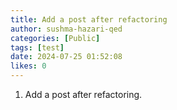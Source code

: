 ```yaml
---
title: Add a post after refactoring
author: sushma-hazari-qed
categories: [Public]
tags: [test]
date: 2024-07-25 01:52:08 
likes: 0
---
```


1. Add a post after refactoring.